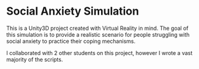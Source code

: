 # Social Anxiety Simulation

This is a Unity3D project created with Virtual Reality in mind.
The goal of this simulation is to provide a realistic scenario for people struggling with social anxiety to practice their coping mechanisms.

I collaborated with 2 other students on this project, however I wrote a vast majority of the scripts.
